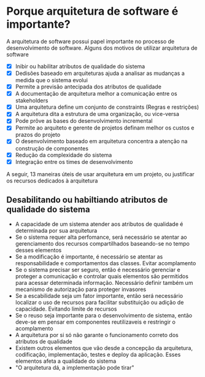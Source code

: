 # Porque arquitetura de software é importante?

A arquitetura de software possui papel importante no processo de desenvolvimento de software. Alguns dos motivos de utilizar arquitetura de software

- [x] Inibir ou habilitar atributos de qualidade do sistema
- [x] Dedisões baseado em arquiteturas ajuda a analisar as mudanças a medida que o sistema evolui
- [x] Permite a previsão antecipada dos atributos de qualidade
- [x] A documentação de arquitetura melhor a comunicação entre os stakeholders
- [x] Uma arquitetura define um conjunto de constraints (Regras e restrições)
- [x] A arquitetura dita a estrutura de uma organização, ou vice-versa
- [x] Pode prôve as bases do desenvolvimento incremental
- [x] Permite ao arquiteto e gerente de projetos definam melhor os custos e prazos do projeto
- [x] O desenvolvimento baseado em arquitetura concentra a atenção na construção de componentes
- [x] Redução da complexidade do sistema
- [x] Integração entre os times de desenvolvimento

A seguir, 13 maneiras úteis de usar arquitetura em um projeto, ou justificar os recursos dedicados à arquitetura

## Desabilitando ou habiltiando atributos de qualidade do sistema

- A capacidade de um sistema atender aos atributos de qualidade é determinada por sua arquitetura
- Se o sistema requer alta perfomance, será necessário se atentar ao gerenciamento dos recursos compartilhados baseando-se no tempo desses elementos
- Se a modificação é importante, é necessário se atentar as responsabilidade e comportamentos das classes. Evitar acomplamento
- Se o sistema precisar ser seguro, então é necessário gerenciar e proteger a comunicação e controlar quais elementos são permitidos para acessar determinada informação. Necessário definir também um mecanismo de autorização para proteger invasores
- Se a escabilidade seja um fator importante, então será necessário localizar o uso de recursos para facilitar substituição ou adição de capacidade. Evitando limite de recursos
- Se o reuso seja importante para o desenvolvimento de sistema, então deve-se em pensar em componentes reutilizaveis e restringir o acomplamento
- A arquitetura por si só não garante o funcionamento correto dos atributos de qualidade
- Existem outros elementos que vão desde a concepção da arquitetura, codificação, implementação, testes e deploy da aplicação. Esses elementos afeta a qualidade do sistema
- "O arquitetura dá, a implementação pode tirar"
